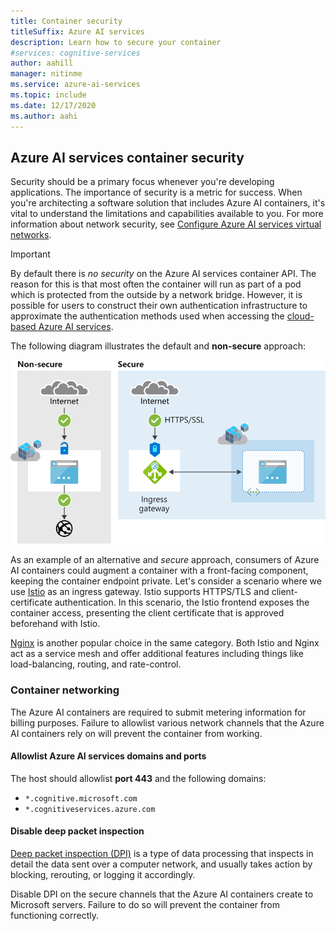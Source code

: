 ```yaml
---
title: Container security
titleSuffix: Azure AI services
description: Learn how to secure your container
#services: cognitive-services
author: aahill
manager: nitinme
ms.service: azure-ai-services
ms.topic: include
ms.date: 12/17/2020
ms.author: aahi
---
```


## Azure AI services container security

Security should be a primary focus whenever you're developing applications. The importance of security is a metric for success. When you're architecting a software solution that includes Azure AI containers, it's vital to understand the limitations and capabilities available to you. For more information about network security, see [Configure Azure AI services virtual networks][az-security].

> [!IMPORTANT]
> By default there is *no security* on the Azure AI services container API. The reason for this is that most often the container will run as part of a pod which is protected from the outside by a network bridge. However, it is possible for users to construct their own authentication infrastructure to approximate the authentication methods used when accessing the [cloud-based Azure AI services][request-authentication].

The following diagram illustrates the default and **non-secure** approach:

![Container security](../media/container-security.svg)

As an example of an alternative and *secure* approach, consumers of Azure AI containers could augment a container with a front-facing component, keeping the container endpoint private. Let's consider a scenario where we use [Istio][istio] as an ingress gateway. Istio supports HTTPS/TLS and client-certificate authentication. In this scenario, the Istio frontend exposes the container access, presenting the client certificate that is approved beforehand with Istio.

[Nginx][nginx] is another popular choice in the same category. Both Istio and Nginx act as a service mesh and offer additional features including things like load-balancing, routing, and rate-control.

### Container networking

The Azure AI containers are required to submit metering information for billing purposes. Failure to allowlist various network channels that the Azure AI containers rely on will prevent the container from working.

#### Allowlist Azure AI services domains and ports

The host should allowlist **port 443** and the following domains:

* `*.cognitive.microsoft.com`
* `*.cognitiveservices.azure.com`

#### Disable deep packet inspection

[Deep packet inspection (DPI)](https://en.wikipedia.org/wiki/Deep_packet_inspection) is a type of data processing that inspects in detail the data sent over a computer network, and usually takes action by blocking, rerouting, or logging it accordingly.

Disable DPI on the secure channels that the Azure AI containers create to Microsoft servers. Failure to do so will prevent the container from functioning correctly.

[istio]: https://istio.io/
[nginx]: https://www.nginx.com
[request-authentication]: ../../authentication.md
[az-security]: ../../cognitive-services-virtual-networks.md
